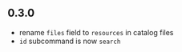 
## 0.3.0

- rename `files` field to `resources` in catalog files
- `id` subcommand is now `search`
